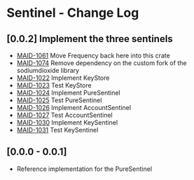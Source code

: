 # Sentinel - Change Log

## [0.0.2] Implement the three sentinels
- [MAID-1061](https://maidsafe.atlassian.net/browse/MAID-1061) Move Frequency back here into this crate
- [MAID-1074](https://maidsafe.atlassian.net/browse/MAID-1074) Remove dependency on the custom fork of the sodiumdioxide library
- [MAID-1022](https://maidsafe.atlassian.net/browse/MAID-1022) Implement KeyStore
- [MAID-1023](https://maidsafe.atlassian.net/browse/MAID-1023) Test KeyStore
- [MAID-1024](https://maidsafe.atlassian.net/browse/MAID-1024) Implement PureSentinel
- [MAID-1025](https://maidsafe.atlassian.net/browse/MAID-1025) Test PureSentinel
- [MAID-1026](https://maidsafe.atlassian.net/browse/MAID-1026) Implement AccountSentinel
- [MAID-1027](https://maidsafe.atlassian.net/browse/MAID-1027) Test AccountSentinel
- [MAID-1030](https://maidsafe.atlassian.net/browse/MAID-1030) Implement KeySentinel
- [MAID-1031](https://maidsafe.atlassian.net/browse/MAID-1031) Test KeySentinel

## [0.0.0 - 0.0.1]
- Reference implementation for the PureSentinel
